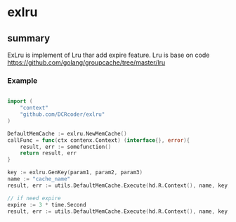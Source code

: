 # exlru

## summary

ExLru is implement of Lru thar add expire feature.
Lru is base on code https://github.com/golang/groupcache/tree/master/lru


### Example
```go

import (
	"context"
	"github.com/DCRcoder/exlru"
)

DefaultMemCache := exlru.NewMemCache()
callFunc = func(ctx contenx.Context) (interface{}, error){
    result, err := somefunction()
    return result, err
}

key := exlru.GenKey(param1, param2, param3)
name := "cache_name"
result, err := utils.DefaultMemCache.Execute(hd.R.Context(), name, key, cacheFunc, 100, nil)

// if need expire
expire := 3 * time.Second
result, err := utils.DefaultMemCache.Execute(hd.R.Context(), name, key, cacheFunc, 100, &expire)
```